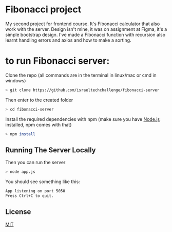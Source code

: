 # Fibonacci project

My second project for frontend course. It's Fibonacci calculator that also work with the server. Design isn't mine, it was on assignment at Figma, it's a simple bootstrap design.
I've made a Fibonacci function with recursion also learnt handling errors and axios and how to make a sorting.

# to run Fibonacci server:

Clone the repo (all commands are in the terminal in linux/mac or cmd in windows)

```bash
> git clone https://github.com/israeltechchallenge/fibonacci-server
```

Then enter to the created folder

```bash
> cd fibonacci-server
```

Install the required dependencies with npm (make sure you have [Node.js](https://nodejs.org/) installed, npm comes with that)

```bash
> npm install
```

## Running The Server Locally

Then you can run the server

```bash
> node app.js
```

You should see something like this:

```bash
App listening on port 5050
Press Ctrl+C to quit.
```

## License

[MIT](https://choosealicense.com/licenses/mit/)
